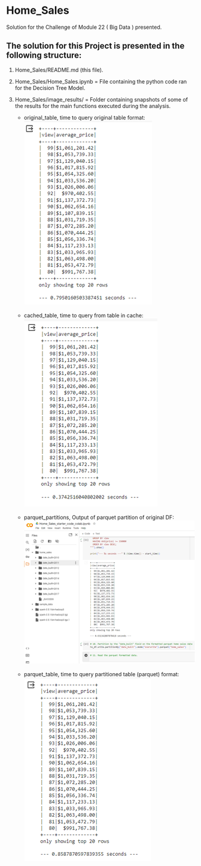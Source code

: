# Home_Sales

Solution for the Challenge of Module 22 ( Big Data ) presented.


## The solution for this Project is presented in the following structure:

1) Home_Sales/README.md (this file).

2) Home_Sales/Home_Sales.ipynb = File containing the python code ran for the Decision Tree Model.

3) Home_Sales/image_results/ = Folder containing snapshots of some of the results for the main functions executed during the analysis.
    * original_table, time to query original table format:
    ![Original](image_results/original_table.png)<br>
    <br>

    * cached_table, time to query from table in cache:
    ![Cached](image_results/cached_table.png)<br>
    <br>

    * parquet_partitions, Output of parquet partition of original DF:
    ![Original](image_results/parquet_partitions.png)<br>
    <br>

    * parquet_table, time to query partitioned table (parquet) format:
    ![Original](image_results/parquet_table.png)<br>
    